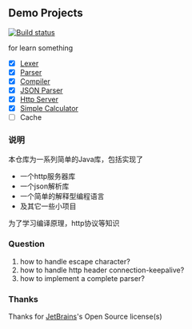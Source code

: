 ## Demo Projects
[![Build status](https://github.com/wuare/demo/workflows/Java%20CI%20with%20Maven/badge.svg)](https://github.com/wuare/demo/actions) 

for learn something
- [x] [Lexer](https://github.com/wuare/demo/blob/master/demo-compile/src/main/java/top/wuare/lang/lexer/Lexer.java)
- [x] [Parser](https://github.com/wuare/demo/blob/master/demo-compile/src/main/java/top/wuare/lang/parser/Parser.java)
- [x] [Compiler](https://github.com/wuare/demo/tree/master/demo-compile)
- [x] [JSON Parser](https://github.com/wuare/demo/tree/master/demo-json)
- [x] [Http Server](https://github.com/wuare/demo/tree/master/demo-http-server)
- [x] [Simple Calculator](https://github.com/wuare/demo/tree/master/demo-calculator)
- [ ] Cache

### 说明
本仓库为一系列简单的Java库，包括实现了
* 一个http服务器库
* 一个json解析库
* 一个简单的解释型编程语言
* 及其它一些小项目  

为了学习编译原理，http协议等知识  
### Question
1. how to handle escape character? 
2. how to handle http header connection-keepalive? 
3. how to implement a complete parser? 

### Thanks
Thanks for [JetBrains](https://www.jetbrains.com/)'s Open Source license(s)

